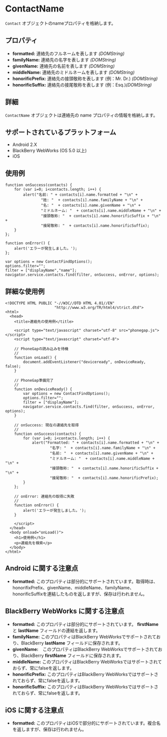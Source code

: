 ContactName
===========

`Contact` オブジェクトのnameプロパティを格納します。

プロパティ
----------

- __formatted:__ 連絡先のフルネームを表します _(DOMString)_
- __familyName:__ 連絡先の名字を表します _(DOMString)_
- __givenName:__ 連絡先の名前を表します _(DOMString)_
- __middleName:__ 連絡先のミドルネームを表します _(DOMString)_
- __honorificPrefix:__ 連絡先の接頭敬称を表します (例：Mr. Dr.) _(DOMString)_
- __honorificSuffix:__ 連絡先の接尾敬称を表します (例：Esq.)_(DOMString)_

詳細
-------

`ContactName` オブジェクトは連絡先の name プロパティの情報を格納します。

サポートされているプラットフォーム
-------------------

- Android 2.X
- BlackBerry WebWorks (OS 5.0 以上)
- iOS

使用例
-------------

    function onSuccess(contacts) {
		for (var i=0; i<contacts.length; i++) {
			alert("名前: " + contacts[i].name.formatted + "\n" + 
					"姓: "  + contacts[i].name.familyName + "\n" + 
					"名: "  + contacts[i].name.givenName + "\n" + 
					"ミドルネーム: "  + contacts[i].name.middleName + "\n" + 
					"接頭敬称: "  + contacts[i].name.honorificSuffix + "\n" + 
					"接尾敬称: "  + contacts[i].name.honorificSuffix);
		}
    };

    function onError() {
        alert('エラーが発生しました。');
    };

    var options = new ContactFindOptions();
	options.filter="";
	filter = ["displayName","name"];
    navigator.service.contacts.find(filter, onSuccess, onError, options);

詳細な使用例
------------

    <!DOCTYPE HTML PUBLIC "-//W3C//DTD HTML 4.01//EN"
                          "http://www.w3.org/TR/html4/strict.dtd">
    <html>
      <head>
        <title>連絡先の使用例</title>

        <script type="text/javascript" charset="utf-8" src="phonegap.js"></script>
        <script type="text/javascript" charset="utf-8">

        // PhoneGapの読み込みを待機
        //
        function onLoad() {
            document.addEventListener("deviceready", onDeviceReady, false);
        }

        // PhoneGap準備完了
        //
        function onDeviceReady() {
			var options = new ContactFindOptions();
			options.filter="";
			filter = ["displayName"];
			navigator.service.contacts.find(filter, onSuccess, onError, options);
        }
    
        // onSuccess: 現在の連絡先を取得
        //
		function onSuccess(contacts) {
			for (var i=0; i<contacts.length; i++) {
				alert("Formatted: " + contacts[i].name.formatted + "\n" + 
						"名字: "  + contacts[i].name.familyName + "\n" + 
						"名前: "  + contacts[i].name.givenName + "\n" + 
						"ミドルネーム: "  + contacts[i].name.middleName + "\n" + 
						"接頭敬称: "  + contacts[i].name.honorificSuffix + "\n" + 
						"接尾敬称: "  + contacts[i].name.honorificPrefix);
			}
		};
    
        // onError: 連絡先の取得に失敗
        //
        function onError() {
            alert('エラーが発生しました。');
        }

        </script>
      </head>
      <body onload="onLoad()">
        <h1>使用例</h1>
        <p>連絡先を検索</p>
      </body>
    </html>

Android に関する注意点
------------
- __formatted:__ このプロパティは部分的にサポートされています。取得時は、honorifixPrefix、givenName、middleName、familyName、honorificSuffixを連結したものを返しますが、保存は行われません。

BlackBerry WebWorks に関する注意点
---------------------------------------------

- __formatted:__ このプロパティは部分的にサポートされています。 __firstName__ と __lastName__ フィールドの連結を返します。
- __familyName:__ このプロパティはBlackBerry WebWorksでサポートされており、BlackBerry __lastName__ フィールドに保存されます。
- __givenName:__　このプロパティはBlackBerry WebWorksでサポートされており、BlackBerry __firstName__ フィールドに保存されます。
- __middleName:__ このプロパティはBlackBerry WebWorksではサポートされておらず、常にfalseを返します。
- __honorificPrefix:__ このプロパティはBlackBerry WebWorksではサポートされておらず、常にfalseを返します。
- __honorificSuffix:__ このプロパティはBlackBerry WebWorksではサポートされておらず、常にfalseを返します。

iOS に関する注意点
------------
- __formatted:__ このプロパティはiOSで部分的にサポートされています。複合名を返しますが、保存は行われません。
